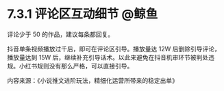 # 7.3.1 评论区互动细节 @鲸鱼

评论少于 50 的作品，建议每条都回复。

抖音单条视频播放过千后，即可在评论区引导。播放量达 12W 后删除引导评论，播放量达到 15W 后，继续补充引导话术。以此来避免在抖音机审环节被判处违规。小红书规则没有那么严格，可以直接引导。

内容来源：《小说推文进阶玩法，精细化运营所带来的稳定出单》